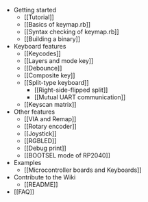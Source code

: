* Getting started
  * [[Tutorial]]
  * [[Basics of keymap.rb]]
  * [[Syntax checking of keymap.rb]]
  * [[Building a binary]]
* Keyboard features
  * [[Keycodes]]
  * [[Layers and mode key]]
  * [[Debounce]]
  * [[Composite key]]
  * [[Split-type keyboard]]
    * [[Right-side-flipped split]]
    * [[Mutual UART communication]]
  * [[Keyscan matrix]]
* Other features
  * [[VIA and Remap]]
  * [[Rotary encoder]]
  * [[Joystick]]
  * [[RGBLED]]
  * [[Debug print]]
  * [[BOOTSEL mode of RP2040]]
* Examples
  * [[Microcontroller boards and Keyboards]]
* Contribute to the Wiki
  * [[README]]
* [[FAQ]]

